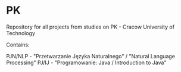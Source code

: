 # PK
Repository for all projects from studies on PK - Cracow University of Technology

Contains:

PJN/NLP - "Przetwarzanie Języka Naturalnego" / "Natural Language Processing"
PJ/IJ - "Programowanie: Java / Introduction to Java"